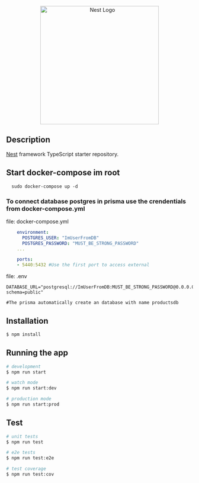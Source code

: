 <p align="center">
  <a href="http://nestjs.com/" target="blank"><img src="https://nestjs.com/img/logo_text.svg" width="320" alt="Nest Logo" /></a>
</p>

## Description

[Nest](https://github.com/nestjs/nest) framework TypeScript starter repository.


## Start docker-compose im root
```
  sudo docker-compose up -d
```
### To connect database postgres in prisma use the crendentials from docker-compose.yml

file: docker-compose.yml
```yaml
    environment:
      POSTGRES_USER: "ImUserFromDB"
      POSTGRES_PASSWORD: "MUST_BE_STRONG_PASSWORD"
    ...

    ports:
    - 5440:5432 #Use the first port to access external
```

file: .env
```env
DATABASE_URL="postgresql://ImUserFromDB:MUST_BE_STRONG_PASSWORD@0.0.0.0:5440/productsdb?schema=public" 

#The prisma automatically create an database with name productsdb
```

## Installation
```bash
$ npm install
```

## Running the app

```bash
# development
$ npm run start

# watch mode
$ npm run start:dev

# production mode
$ npm run start:prod
```

## Test

```bash
# unit tests
$ npm run test

# e2e tests
$ npm run test:e2e

# test coverage
$ npm run test:cov
```

